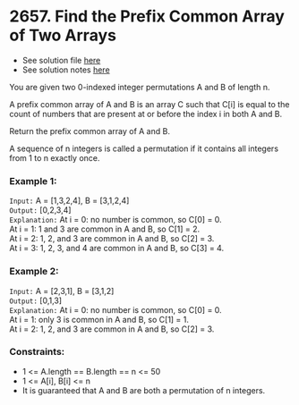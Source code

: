 # 2657. Find the Prefix Common Array of Two Arrays

- See solution file [here](./solution.cpp)
- See solution notes [here](./2657.%20Find%20the%20Prefix%20Common%20Array%20of%20Two%20Arrays.pdf)

You are given two 0-indexed integer permutations A and B of length n.

A prefix common array of A and B is an array C such that C[i] is equal to the count of
numbers that are present at or before the index i in both A and B.

Return the prefix common array of A and B.

A sequence of n integers is called a permutation if it contains all integers from 1 to n
exactly once.

### Example 1:

`Input:` A = [1,3,2,4], B = [3,1,2,4]  
`Output:` [0,2,3,4]  
`Explanation:` At i = 0: no number is common, so C[0] = 0.  
At i = 1: 1 and 3 are common in A and B, so C[1] = 2.  
At i = 2: 1, 2, and 3 are common in A and B, so C[2] = 3.  
At i = 3: 1, 2, 3, and 4 are common in A and B, so C[3] = 4.  

### Example 2:

`Input:` A = [2,3,1], B = [3,1,2]  
`Output:` [0,1,3]  
`Explanation:` At i = 0: no number is common, so C[0] = 0.  
At i = 1: only 3 is common in A and B, so C[1] = 1.  
At i = 2: 1, 2, and 3 are common in A and B, so C[2] = 3.  
 
### Constraints:

- 1 <= A.length == B.length == n <= 50
- 1 <= A[i], B[i] <= n
- It is guaranteed that A and B are both a permutation of n integers.